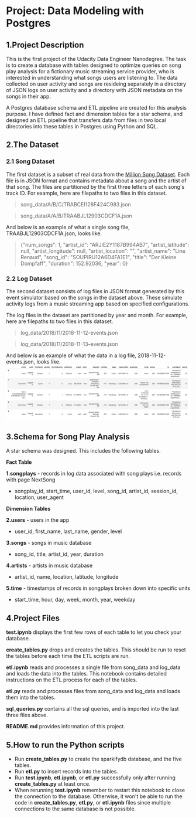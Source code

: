 # Project: Data Modeling with Postgres

## 1.Project Description

This is the first project of the Udacity Data Engineer Nanodegree. The task is to create a database with tables designed to optimize queries on song play analysis for a fictionary music streaming service provider, who is interested in understanding what songs users are listening to. The data collected on user activity and songs are resideing separately in a directory of JSON logs on user activity and a directory with JSON metadata on the songs in their app. 

A Postgres database schema and ETL pipeline are created for this analysis purpose. I have defined fact and dimension tables for a star schema, and designed an ETL pipeline that transfers data from files in two local directories into these tables in Postgres using Python and SQL. 

## 2.The Dataset

### 2.1 Song Dataset
The first dataset is a subset of real data from the [Million Song Dataset](http://millionsongdataset.com/). Each file is in JSON format and contains metadata about a song and the artist of that song. The files are partitioned by the first three letters of each song's track ID. For example, here are filepaths to two files in this dataset.

>song_data/A/B/C/TRABCEI128F424C983.json

>song_data/A/A/B/TRAABJL12903CDCF1A.json

And below is an example of what a single song file, TRAABJL12903CDCF1A.json, looks like.

>{"num_songs": 1, "artist_id": "ARJIE2Y1187B994AB7", "artist_latitude": null, "artist_longitude": null, "artist_location": "", "artist_name": "Line Renaud", "song_id": "SOUPIRU12A6D4FA1E1", "title": "Der Kleine Dompfaff", "duration": 152.92036, "year": 0}

### 2.2 Log Dataset

The second dataset consists of log files in JSON format generated by this event simulator based on the songs in the dataset above. These simulate activity logs from a music streaming app based on specified configurations.

The log files in the dataset are partitioned by year and month. For example, here are filepaths to two files in this dataset.

>log_data/2018/11/2018-11-12-events.json

>log_data/2018/11/2018-11-13-events.json

And below is an example of what the data in a log file, 2018-11-12-events.json, looks like.
![alt text](https://github.com/Tselmeg-C/Udacity_Data_Engineer_Nanodegree_Project1_Data_Modeling_Postgres/blob/main/log-data.png)

## 3.Schema for Song Play Analysis

A star schema was designed. This includes the following tables.

__Fact Table__

__1.songplays__ - records in log data associated with song plays i.e. records with page NextSong

* songplay_id, start_time, user_id, level, song_id, artist_id, session_id, location, user_agent

__Dimension Tables__

__2.users__ - users in the app

* user_id, first_name, last_name, gender, level

__3.songs__ - songs in music database

* song_id, title, artist_id, year, duration

__4.artists__ - artists in music database

* artist_id, name, location, latitude, longitude

__5.time__ - timestamps of records in songplays broken down into specific units

* start_time, hour, day, week, month, year, weekday

## 4.Project Files

__test.ipynb__ displays the first few rows of each table to let you check your database.

__create_tables.py__ drops and creates the tables. This should be run to reset the tables before each time the ETL scripts are run.

__etl.ipynb__ reads and processes a single file from song_data and log_data and loads the data into the tables. This notebook contains detailed instructions on the ETL process for each of the tables.

__etl.py__ reads and processes files from song_data and log_data and loads them into the tables. 

__sql_queries.py__ contains all the sql queries, and is imported into the last three files above.

__README.md__ provides information of this project.

## 5.How to run the Python scripts

* Run __create_tables.py__ to create the sparkifydb database, and the five tables. 
* Run __etl.py__ to insert records into the tables. 
* Run __test.ipynb__, __etl.ipynb__, or __etl.py__ successfully only after running __create_tables.py__ at least once.
* When rerunning __test.ipynb__ remember to restart this notebook to close the connection to the database. Otherwise, it won't be able to run the code in __create_tables.py__, __etl.py__, or __etl.ipynb__ files since multiple connections to the same database is not possible.